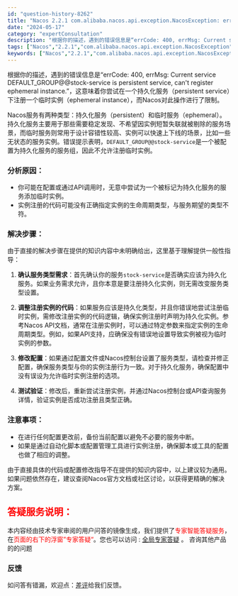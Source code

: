 ```yaml
---
id: "question-history-8262"
title: "Nacos 2.2.1 com.alibaba.nacos.api.exception.NacosException: errCode: 400, errMsg: Current service DEFAULT_GROUP@@stock-service is persistent service, can't register ephemeral instance. nacos-opensource"
date: "2024-05-17"
category: "expertConsultation"
description: "根据你的描述，遇到的错误信息是“errCode: 400, errMsg: Current service DEFAULT_GROUP@@stock-service is persistent service, can't register ephemeral instance.”，这意味着你尝试在"
tags: ["Nacos","2.2.1","com.alibaba.nacos.api.exception.NacosException","errCode: 400","errMsg: Current service DEFAULT_GROUP@@stock-service is persistent service cant register ephemeral instance."]
keywords: ["Nacos","2.2.1","com.alibaba.nacos.api.exception.NacosException","errCode: 400","errMsg: Current service DEFAULT_GROUP@@stock-service is persistent service cant register ephemeral instance."]
---
```


根据你的描述，遇到的错误信息是“errCode: 400, errMsg: Current service DEFAULT_GROUP@@stock-service is persistent service, can't register ephemeral instance.”，这意味着你尝试在一个持久化服务（persistent service）下注册一个临时实例（ephemeral instance），而Nacos对此操作进行了限制。

Nacos服务有两种类型：持久化服务（persistent）和临时服务（ephemeral）。持久化服务主要用于那些需要稳定发现、不希望因实例短暂失联就被剔除的服务场景，而临时服务则常用于设计容错性较高、实例可以快速上下线的场景，比如一些无状态的服务实例。错误提示表明，`DEFAULT_GROUP@@stock-service`是一个被配置为持久化服务的服务组，因此不允许注册临时实例。

### 分析原因：

- 你可能在配置或通过API调用时，无意中尝试为一个被标记为持久化服务的服务添加临时实例。
- 实例注册的代码可能没有正确指定实例的生命周期类型，与服务期望的类型不符。

### 解决步骤：

由于直接的解决步骤在提供的知识内容中未明确给出，这里基于理解提供一般性指导：

1. **确认服务类型需求**：首先确认你的服务`stock-service`是否确实应该为持久化服务。如果业务需求允许，且你本意是要注册持久化实例，则无需改变服务类型设置。

2. **调整注册实例的代码**：如果服务应该是持久化类型，并且你错误地尝试注册临时实例，需修改注册实例的代码逻辑，确保实例注册时声明为持久化实例。参考Nacos API文档，通常在注册实例时，可以通过特定参数来指定实例的生命周期类型。例如，如果API支持，应确保没有错误地设置导致实例被视为临时实例的参数。

3. **修改配置**：如果通过配置文件或Nacos控制台设置了服务类型，请检查并修正配置，确保服务类型与你的实例注册行为一致。对于持久化服务，确保配置中没有误设为允许临时实例注册的选项。

4. **测试验证**：修改后，重新尝试注册实例，并通过Nacos控制台或API查询服务详情，验证实例是否成功注册且类型正确。

### 注意事项：

- 在进行任何配置更改前，备份当前配置以避免不必要的服务中断。
- 如果是通过自动化脚本或配置管理工具进行实例注册，确保脚本或工具的配置也做了相应的调整。

由于直接具体的代码或配置修改指导不在提供的知识内容中，以上建议较为通用。如果问题依然存在，建议查阅Nacos官方文档或社区讨论，以获得更精确的解决方案。
## <font color="#FF0000">答疑服务说明：</font> 

本内容经由技术专家审阅的用户问答的镜像生成，我们提供了<font color="#FF0000">专家智能答疑服务</font>，在<font color="#FF0000">页面的右下的浮窗”专家答疑“</font>。您也可以访问 : [全局专家答疑](https://opensource.alibaba.com/chatBot) 。 咨询其他产品的的问题

### 反馈
如问答有错漏，欢迎点：[差评](https://ai.nacos.io/user/feedbackByEnhancerGradePOJOID?enhancerGradePOJOId=13611)给我们反馈。
